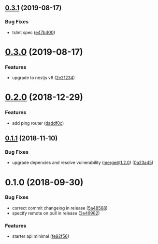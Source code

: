 ## [0.3.1](https://github.com/davidpvilaca/api-nest-starter/compare/v0.3.0...v0.3.1) (2019-08-17)


### Bug Fixes

* tslint spec ([e47b400](https://github.com/davidpvilaca/api-nest-starter/commit/e47b400))



# [0.3.0](https://github.com/davidpvilaca/api-nest-starter/compare/v0.2.0...v0.3.0) (2019-08-17)


### Features

* upgrade to nestjs v6 ([2e21234](https://github.com/davidpvilaca/api-nest-starter/commit/2e21234))



<a name="0.2.0"></a>
# [0.2.0](https://github.com/davidpvilaca/api-nest-starter/compare/v0.1.1...v0.2.0) (2018-12-29)


### Features

* add ping router ([daddf0c](https://github.com/davidpvilaca/api-nest-starter/commit/daddf0c))



<a name="0.1.1"></a>
## [0.1.1](https://github.com/davidpvilaca/api-nest-starter/compare/v0.1.0...v0.1.1) (2018-11-10)


### Bug Fixes

* upgrade depencies and resolve vulnerability (merge@1.2.0) ([0a23a45](https://github.com/davidpvilaca/api-nest-starter/commit/0a23a45))



<a name="0.1.0"></a>
# 0.1.0 (2018-09-30)


### Bug Fixes

* correct commit changelog in release ([5a48568](https://github.com/davidpvilaca/api-nest-starter/commit/5a48568))
* specify remote on pull in release ([3e46982](https://github.com/davidpvilaca/api-nest-starter/commit/3e46982))


### Features

* starter api minimal ([fe92f56](https://github.com/davidpvilaca/api-nest-starter/commit/fe92f56))



